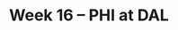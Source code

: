 ---
layout: game
title: Week 16 – PHI at DAL
season: 2006
game_id: 2006_16_PHI_DAL
away_team: PHI
home_team: DAL
---